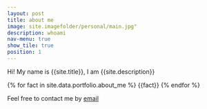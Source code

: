 ```yaml
---
layout: post
title: about me
image: site.imagefolder/personal/main.jpg"
description: whoami 
nav-menu: true
show_tile: true
position: 1
---
```


Hi! My name is {{site.title}}, I am {{site.description}}

{% for fact in site.data.portfolio.about_me %}
{{fact}}
{% endfor %}

Feel free to contact me by [email](mailto:davinel000@gmail.com)